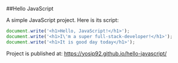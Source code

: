 ##Hello JavaScript

A simple JavaScript project.
Here is its script:

```javascript
document.write('<h1>Hello, JavaScript!</h1>');
document.write('<h1>I\'m a super full-stack-developer!</h1>');
document.write('<h1>It is good day today</h1>');
```

<span>Project is published at:
https://yosip92.github.io/hello-javascript/</span>